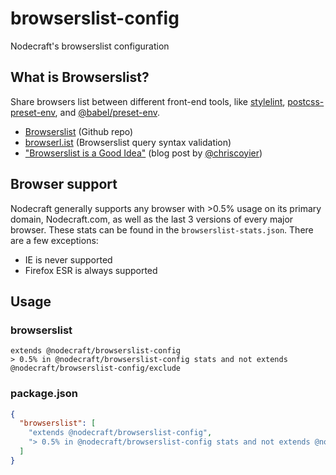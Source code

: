 # browserslist-config
Nodecraft's browserslist configuration

## What is Browserslist?

Share browsers list between different front-end tools, like [stylelint](https://stylelint.io/), [postcss-preset-env](https://preset-env.cssdb.org/), and [@babel/preset-env](https://babeljs.io/docs/en/babel-preset-env).

- [Browserslist](https://github.com/ai/browserslist) (Github repo)
- [browserl.ist](http://browserl.ist) (Browserslist query syntax validation)
- ["Browserslist is a Good Idea"](https://css-tricks.com/browserlist-good-idea/) (blog post by [@chriscoyier](https://github.com/chriscoyier))

## Browser support

Nodecraft generally supports any browser with >0.5% usage on its primary domain, Nodecraft.com, as well as the last 3 versions of every major browser. These stats can be found in the `browserslist-stats.json`. There are a few exceptions:

- IE is never supported
- Firefox ESR is always supported

## Usage

### browserslist
```
extends @nodecraft/browserslist-config
> 0.5% in @nodecraft/browserslist-config stats and not extends @nodecraft/browserslist-config/exclude
```

### package.json

```json
{
  "browserslist": [
  	"extends @nodecraft/browserslist-config",
  	"> 0.5% in @nodecraft/browserslist-config stats and not extends @nodecraft/browserslist-config/exclude"
  ]
}
```

